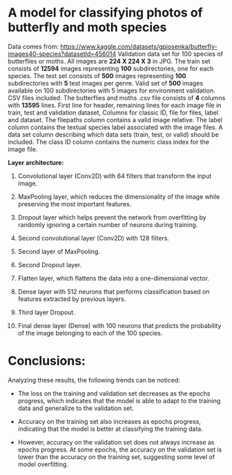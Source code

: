 
# A model for classifying photos of butterfly and moth species

Data comes from: <https://www.kaggle.com/datasets/gpiosenka/butterfly-images40-species?datasetId=456014>
Validation data set for 100 species of butterflies or moths. All images are **224 X 224 X 3** in JPG.
The train set consists of **12594** images representing **100** subdirectories, one for each species.
The test set consists of **500** images representing **100** subdirectories with **5** test images per genre.
Valid set of **500** images available on 100 subdirectories with 5 images for environment validation.
CSV files included. The butterflies and moths .csv file consists of **4** columns with **13595** lines. First line for header, remaining lines for each image file in train, test and validation dataset,
Columns for classic ID, file for files, label and dataset. The filepaths column contains a valid image relative.
The label column contains the textual species label associated with the image files. A data set column describing which data sets (train, test, or valid) should be included. The class ID column contains the numeric class index for the image file.

**Layer architecture:**

1. Convolutional layer (Conv2D) with 64 filters that transform the input image.

2. MaxPooling layer, which reduces the dimensionality of the image while preserving the most important features.

3. Dropout layer which helps prevent the network from overfitting by randomly ignoring a certain number of neurons during training.

4. Second convolutional layer (Conv2D) with 128 filters.

5. Second layer of MaxPooling.

6. Second Dropout layer.

7. Flatten layer, which flattens the data into a one-dimensional vector.

8. Dense layer with 512 neurons that performs classification based on features extracted by previous layers.

9. Third layer Dropout.

10. Final dense layer (Dense) with 100 neurons that predicts the probability of the image belonging to each of the 100 species.

# Conclusions:

Analyzing these results, the following trends can be noticed:

- The loss on the training and validation set decreases as the epochs progress, which indicates that the model is able to adapt to the training data and generalize to the validation set.

- Accuracy on the training set also increases as epochs progress, indicating that the model is better at classifying the training data.

- However, accuracy on the validation set does not always increase as epochs progress. At some epochs, the accuracy on the validation set is lower than the accuracy on the training set, suggesting some level of model overfitting.
